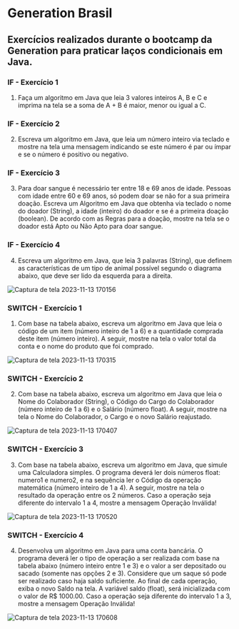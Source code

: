 # Generation Brasil

## Exercícios realizados durante o bootcamp da Generation para praticar laços condicionais em Java.

### IF - Exercício 1

1) Faça um algoritmo em Java que leia 3 valores inteiros A, B e C e imprima na tela se a soma de A + B é maior, menor ou igual a C.

### IF - Exercício 2

2) Escreva um algoritmo em Java, que leia um número inteiro via teclado e mostre na tela uma mensagem indicando se este número é par ou ímpar e se o número é positivo ou negativo.

### IF - Exercício 3

3) Para doar sangue é necessário ter entre 18 e 69 anos de idade. Pessoas com idade entre 60 e 69 anos, só podem doar se não for a sua primeira doação. Escreva um Algoritmo em Java que obtenha via teclado o nome do doador (String), a idade (inteiro) do doador e se é a primeira doação (boolean). De acordo com as Regras para a doação, mostre na tela se o doador está Apto ou Não Apto para doar sangue.

### IF - Exercício 4

4) Escreva um algoritmo em Java, que leia 3 palavras (String), que definem as características de um tipo de animal possível segundo o diagrama abaixo, que deve ser lido da esquerda para a direita.

![Captura de tela 2023-11-13 170156](https://github.com/lfsibim/genbr-lacos-condicionais/assets/141850109/fb3b7b86-fdc7-4ba8-9d3a-b3dffa1a39b3)

### SWITCH - Exercício 1

1) Com base na tabela abaixo, escreva um algoritmo em Java que leia o código de um item (número inteiro de 1 a 6) e a quantidade comprada deste item (número inteiro). A seguir, mostre na tela o valor total da conta e o nome do produto que foi comprado.

![Captura de tela 2023-11-13 170315](https://github.com/lfsibim/genbr-lacos-condicionais/assets/141850109/fcfefc9e-dd0e-4e2a-8b28-cb63aaaed03c)

### SWITCH - Exercício 2

2) Com base na tabela abaixo, escreva um algoritmo em Java que leia o Nome do Colaborador (String), o Código do Cargo do Colaborador (número inteiro de 1 a 6) e o Salário (número float). A seguir, mostre na tela o Nome do Colaborador, o Cargo e o novo Salário reajustado.

![Captura de tela 2023-11-13 170407](https://github.com/lfsibim/genbr-lacos-condicionais/assets/141850109/0bfcfa44-058d-4f18-8c79-59a80b2a67e2)

### SWITCH - Exercício 3

3) Com base na tabela abaixo, escreva um algoritmo em Java, que simule uma Calculadora simples. O programa deverá ler dois números float: numero1 e numero2, e na sequência ler o Código da operação matemática (número inteiro de 1 a 4). A seguir, mostre na tela o resultado da operação entre os 2 números. Caso a operação seja diferente do intervalo 1 a 4, mostre a mensagem Operação Inválida!

![Captura de tela 2023-11-13 170520](https://github.com/lfsibim/genbr-lacos-condicionais/assets/141850109/5772a4c0-e77a-407b-b4d1-d69aa562bceb)

### SWITCH - Exercício 4

4) Desenvolva um algoritmo em Java para uma conta bancária. O programa deverá ler o tipo de operação a ser realizada com base na tabela abaixo (número inteiro entre 1 e 3) e o valor a ser depositado ou sacado (somente nas opções 2 e 3). Considere que um saque só pode ser realizado caso haja saldo suficiente. Ao final de cada operação, exiba o novo Saldo na tela. A variável saldo (float), será inicializada com o valor de R$ 1000.00. Caso a operação seja diferente do intervalo 1 a 3, mostre a mensagem Operação Inválida!

![Captura de tela 2023-11-13 170608](https://github.com/lfsibim/genbr-lacos-condicionais/assets/141850109/bfc8b19b-bb9c-442d-adc7-3024cc7f3810)

